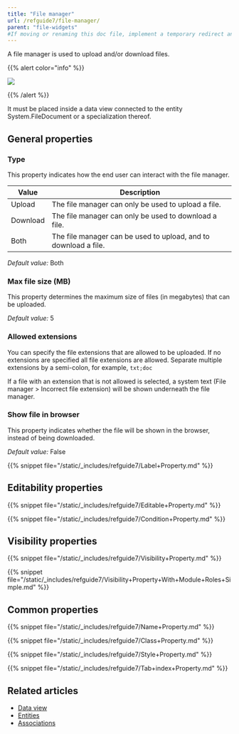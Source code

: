 ```yaml
---
title: "File manager"
url: /refguide7/file-manager/
parent: "file-widgets"
#If moving or renaming this doc file, implement a temporary redirect and let the respective team know they should update the URL in the product. See Mapping to Products for more details.
---
```



A file manager is used to upload and/or download files.

{{% alert color="info" %}}

![](/attachments/refguide7/desktop-modeler/pages/file-widgets/file-manager/file-manager.png)

{{% /alert %}}

It must be placed inside a data view connected to the entity System.FileDocument or a specialization thereof.

## General properties

### Type

This property indicates how the end user can interact with the file manager.

| Value | Description |
| --- | --- |
| Upload | The file manager can only be used to upload a file. |
| Download | The file manager can only be used to download a file. |
| Both | The file manager can be used to upload, and to download a file. |

_Default value:_ Both

### Max file size (MB)

This property determines the maximum size of files (in megabytes) that can be uploaded.

_Default value:_ 5

### Allowed extensions

You can specify the file extensions that are allowed to be uploaded. If no extensions are specified all file extensions are allowed. Separate multiple extensions by a semi-colon, for example, `txt;doc`

If a file with an extension that is not allowed is selected, a system text (File manager > Incorrect file extension) will be shown underneath the file manager.

### Show file in browser

This property indicates whether the file will be shown in the browser, instead of being downloaded.

_Default value:_ False

{{% snippet file="/static/_includes/refguide7/Label+Property.md" %}}

## Editability properties

{{% snippet file="/static/_includes/refguide7/Editable+Property.md" %}}

{{% snippet file="/static/_includes/refguide7/Condition+Property.md" %}}

## Visibility properties

{{% snippet file="/static/_includes/refguide7/Visibility+Property.md" %}}

{{% snippet file="/static/_includes/refguide7/Visibility+Property+With+Module+Roles+Simple.md" %}}

## Common properties

{{% snippet file="/static/_includes/refguide7/Name+Property.md" %}}

{{% snippet file="/static/_includes/refguide7/Class+Property.md" %}}

{{% snippet file="/static/_includes/refguide7/Style+Property.md" %}}

{{% snippet file="/static/_includes/refguide7/Tab+index+Property.md" %}}

## Related articles

*   [Data view](/refguide7/data-view/)
*   [Entities](/refguide7/entities/)
*   [Associations](/refguide7/associations/)
